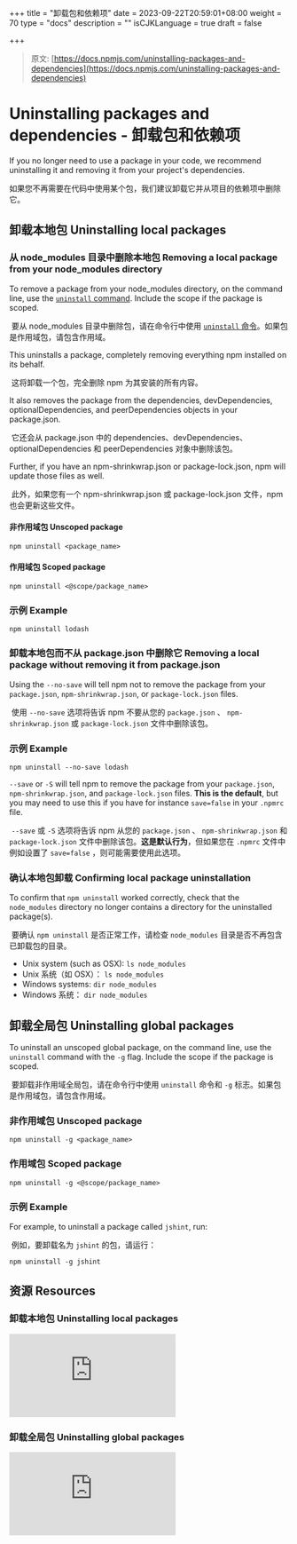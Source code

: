 +++
title = "卸载包和依赖项"
date = 2023-09-22T20:59:01+08:00
weight = 70
type = "docs"
description = ""
isCJKLanguage = true
draft = false

+++

> 原文: [https://docs.npmjs.com/uninstalling-packages-and-dependencies](https://docs.npmjs.com/uninstalling-packages-and-dependencies)

# Uninstalling packages and dependencies - 卸载包和依赖项

If you no longer need to use a package in your code, we recommend uninstalling it and removing it from your project's dependencies.

​	如果您不再需要在代码中使用某个包，我们建议卸载它并从项目的依赖项中删除它。

## 卸载本地包 Uninstalling local packages

### 从 node_modules 目录中删除本地包 Removing a local package from your node_modules directory

To remove a package from your node_modules directory, on the command line, use the [`uninstall` command](https://docs.npmjs.com/cli/uninstall). Include the scope if the package is scoped.

​	要从 node_modules 目录中删除包，请在命令行中使用 [ `uninstall`  命令](https://docs.npmjs.com/cli/uninstall)。如果包是作用域包，请包含作用域。

This uninstalls a package, completely removing everything npm installed on its behalf.

​	这将卸载一个包，完全删除 npm 为其安装的所有内容。

It also removes the package from the dependencies, devDependencies, optionalDependencies, and peerDependencies objects in your package.json.

​	它还会从 package.json 中的 dependencies、devDependencies、optionalDependencies 和 peerDependencies 对象中删除该包。

Further, if you have an npm-shrinkwrap.json or package-lock.json, npm will update those files as well.

​	此外，如果您有一个 npm-shrinkwrap.json 或 package-lock.json 文件，npm 也会更新这些文件。

#### 非作用域包 Unscoped package

```
npm uninstall <package_name>
```

#### 作用域包 Scoped package

```
npm uninstall <@scope/package_name>
```

### 示例 Example

```
npm uninstall lodash
```

### 卸载本地包而不从 package.json 中删除它 Removing a local package without removing it from package.json

Using the `--no-save` will tell npm not to remove the package from your `package.json`, `npm-shrinkwrap.json`, or `package-lock.json` files.

​	使用  `--no-save`  选项将告诉 npm 不要从您的  `package.json` 、 `npm-shrinkwrap.json`  或  `package-lock.json`  文件中删除该包。

### 示例 Example

```
npm uninstall --no-save lodash
```

`--save` or `-S` will tell npm to remove the package from your `package.json`, `npm-shrinkwrap.json`, and `package-lock.json` files. **This is the default**, but you may need to use this if you have for instance `save=false` in your `.npmrc` file.

​	`--save`  或  `-S`  选项将告诉 npm 从您的  `package.json` 、 `npm-shrinkwrap.json`  和  `package-lock.json`  文件中删除该包。**这是默认行为**，但如果您在  `.npmrc`  文件中例如设置了  `save=false` ，则可能需要使用此选项。

### 确认本地包卸载 Confirming local package uninstallation

To confirm that `npm uninstall` worked correctly, check that the `node_modules` directory no longer contains a directory for the uninstalled package(s).

​	要确认  `npm uninstall`  是否正常工作，请检查  `node_modules`  目录是否不再包含已卸载包的目录。

- Unix system (such as OSX): `ls node_modules`
- Unix 系统（如 OSX）： `ls node_modules` 
- Windows systems: `dir node_modules`
- Windows 系统： `dir node_modules` 

## 卸载全局包 Uninstalling global packages

To uninstall an unscoped global package, on the command line, use the `uninstall` command with the `-g` flag. Include the scope if the package is scoped.

​	要卸载非作用域全局包，请在命令行中使用  `uninstall`  命令和  `-g`  标志。如果包是作用域包，请包含作用域。

### 非作用域包 Unscoped package

```
npm uninstall -g <package_name>
```

### 作用域包 Scoped package

```
npm uninstall -g <@scope/package_name>
```

### 示例 Example

For example, to uninstall a package called `jshint`, run:

​	例如，要卸载名为  `jshint`  的包，请运行：

```
npm uninstall -g jshint
```

## 资源 Resources

### 卸载本地包 Uninstalling local packages

<iframe src="https://www.youtube.com/embed/Z-BpYj6cSoQ" frameborder="0" allowfullscreen=""></iframe>

### 卸载全局包 Uninstalling global packages

<iframe src="https://www.youtube.com/embed/XbvjZxUZJGg" frameborder="0" allowfullscreen=""></iframe>
